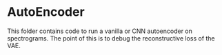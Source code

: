 # AutoEncoder

This folder contains code to run a vanilla or CNN autoencoder on spectrograms.
The point of this is to debug the reconstructive loss of the VAE.
